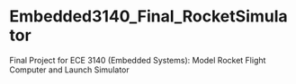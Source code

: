 # Embedded3140_Final_RocketSimulator
Final Project for ECE 3140 (Embedded Systems): Model Rocket Flight Computer and Launch Simulator
